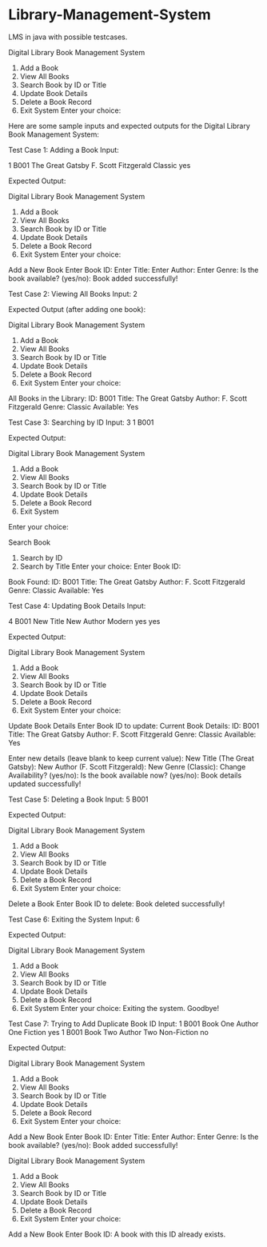 # Library-Management-System
LMS in java with possible testcases.

Digital Library Book Management System
1. Add a Book
2. View All Books
3. Search Book by ID or Title
4. Update Book Details
5. Delete a Book Record
6. Exit System
Enter your choice:

Here are some sample inputs and expected outputs for the Digital Library Book Management System:

Test Case 1: Adding a Book
Input:

1
B001
The Great Gatsby
F. Scott Fitzgerald
Classic
yes

Expected Output:

Digital Library Book Management System
1. Add a Book
2. View All Books
3. Search Book by ID or Title
4. Update Book Details
5. Delete a Book Record
6. Exit System
Enter your choice: 

Add a New Book
Enter Book ID: 
Enter Title: 
Enter Author: 
Enter Genre: 
Is the book available? (yes/no): 
Book added successfully!

Test Case 2: Viewing All Books
Input:
2

Expected Output (after adding one book):

Digital Library Book Management System
1. Add a Book
2. View All Books
3. Search Book by ID or Title
4. Update Book Details
5. Delete a Book Record
6. Exit System
Enter your choice: 

All Books in the Library:
ID: B001
Title: The Great Gatsby
Author: F. Scott Fitzgerald
Genre: Classic
Available: Yes

Test Case 3: Searching by ID
Input:
3
1
B001

Expected Output:

Digital Library Book Management System
1. Add a Book
2. View All Books
3. Search Book by ID or Title
4. Update Book Details
5. Delete a Book Record
6. Exit System
   
Enter your choice: 

Search Book
1. Search by ID
2. Search by Title
Enter your choice: 
Enter Book ID: 

Book Found:
ID: B001
Title: The Great Gatsby
Author: F. Scott Fitzgerald
Genre: Classic
Available: Yes

Test Case 4: Updating Book Details
Input:

4
B001
New Title
New Author
Modern
yes
yes

Expected Output:

Digital Library Book Management System
1. Add a Book
2. View All Books
3. Search Book by ID or Title
4. Update Book Details
5. Delete a Book Record
6. Exit System
Enter your choice: 

Update Book Details
Enter Book ID to update: 
Current Book Details:
ID: B001
Title: The Great Gatsby
Author: F. Scott Fitzgerald
Genre: Classic
Available: Yes

Enter new details (leave blank to keep current value):
New Title (The Great Gatsby): 
New Author (F. Scott Fitzgerald): 
New Genre (Classic): 
Change Availability? (yes/no): 
Is the book available now? (yes/no): 
Book details updated successfully!

Test Case 5: Deleting a Book
Input:
5
B001

Expected Output:

Digital Library Book Management System
1. Add a Book
2. View All Books
3. Search Book by ID or Title
4. Update Book Details
5. Delete a Book Record
6. Exit System
Enter your choice: 

Delete a Book
Enter Book ID to delete: 
Book deleted successfully!

Test Case 6: Exiting the System
Input:
6

Expected Output:

Digital Library Book Management System
1. Add a Book
2. View All Books
3. Search Book by ID or Title
4. Update Book Details
5. Delete a Book Record
6. Exit System
Enter your choice: 
Exiting the system. Goodbye!

Test Case 7: Trying to Add Duplicate Book ID
Input:
1
B001
Book One
Author One
Fiction
yes
1
B001
Book Two
Author Two
Non-Fiction
no

Expected Output:

Digital Library Book Management System
1. Add a Book
2. View All Books
3. Search Book by ID or Title
4. Update Book Details
5. Delete a Book Record
6. Exit System
Enter your choice: 

Add a New Book
Enter Book ID: 
Enter Title: 
Enter Author: 
Enter Genre: 
Is the book available? (yes/no): 
Book added successfully!

Digital Library Book Management System
1. Add a Book
2. View All Books
3. Search Book by ID or Title
4. Update Book Details
5. Delete a Book Record
6. Exit System
Enter your choice: 

Add a New Book
Enter Book ID: 
A book with this ID already exists.
